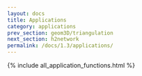 ```yaml
---
layout: docs
title: Applications
category: applications
prev_section: geom3D/triangulation
next_section: h2network
permalink: /docs/1.3/applications/
---
```


{% include all_application_functions.html %}
